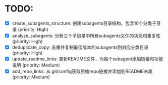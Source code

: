 # TODO:

- [x] create_subagents_structure: 创建subagents目录结构，包含10个分类子目录 (priority: High)
- [x] analyze_subagents: 分析三个子目录中所有subagents文件的功能和重复性 (priority: High)
- [x] deduplicate_copy: 去重并复制最佳版本的subagents到对应分类目录 (priority: High)
- [x] update_readme_links: 更新README文件，为每个subagent添加链接和功能说明 (priority: Medium)
- [x] add_repo_links: 从.git/config获取原始repo链接并添加到README末尾 (priority: Medium)

